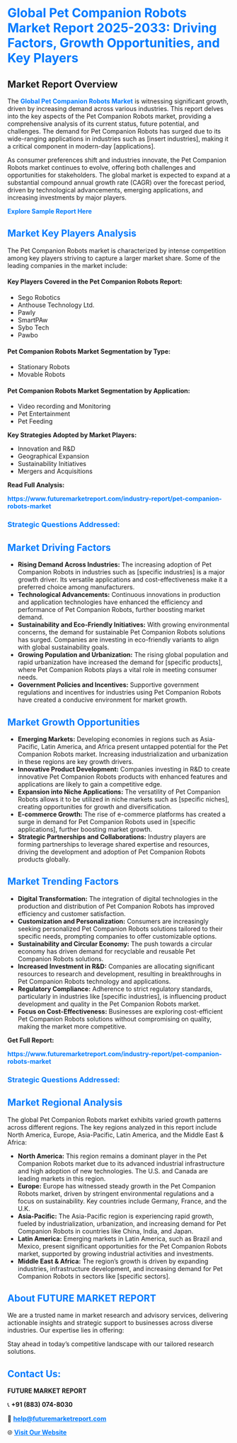 <h1 style="color: #007BFF;">Global Pet Companion Robots Market Report 2025-2033: Driving Factors, Growth Opportunities, and Key Players</h1>

<section id="overview">
<h2>Market Report Overview</h2>
<p>The <a href="https://www.futuremarketreport.com/industry-report/pet-companion-robots-market" style="color: #007BFF; text-decoration: none;"><strong>Global Pet Companion Robots Market</strong></a> is witnessing significant growth, driven by increasing demand across various industries. This report delves into the key aspects of the Pet Companion Robots market, providing a comprehensive analysis of its current status, future potential, and challenges. The demand for Pet Companion Robots has surged due to its wide-ranging applications in industries such as [insert industries], making it a critical component in modern-day [applications].</p>
<p>As consumer preferences shift and industries innovate, the Pet Companion Robots market continues to evolve, offering both challenges and opportunities for stakeholders. The global market is expected to expand at a substantial compound annual growth rate (CAGR) over the forecast period, driven by technological advancements, emerging applications, and increasing investments by major players.</p>
</section>

<section id="overview">
<p><a href="https://www.futuremarketreport.com/request-sample/reportId=56257" style="color: #007BFF; text-decoration: none;"><strong>Explore Sample Report Here</strong></a></p>
</section>

<section id="key-players">
<h2 style="color: #007BFF;">Market Key Players Analysis</h2>
<p>The Pet Companion Robots market is characterized by intense competition among key players striving to capture a larger market share. Some of the leading companies in the market include:</p>
<h4>Key Players Covered in the Pet Companion Robots Report:</h4>
<ul><li>Sego Robotics</li><li>Anthouse Technology Ltd.</li><li>Pawly</li><li>SmartPAw</li><li>Sybo Tech</li><li>Pawbo</li></ul>
<h4>Pet Companion Robots Market Segmentation by Type:</h4>
<ul><li>Stationary Robots</li><li>Movable Robots</li></ul>

<h4>Pet Companion Robots Market Segmentation by Application:</h4>
<ul><li>Video recording and Monitoring</li><li>Pet Entertainment</li><li>Pet Feeding</li></ul>
<p><strong>Key Strategies Adopted by Market Players:</strong></p>
<ul>
<li>Innovation and R&D</li>
<li>Geographical Expansion</li>
<li>Sustainability Initiatives</li>
<li>Mergers and Acquisitions</li>
</ul>
</section>

<section>
<p><strong>Read Full Analysis: </strong></p><a href="https://www.futuremarketreport.com/industry-report/pet-companion-robots-market" style="color: #007BFF; text-decoration: none;"><strong>https://www.futuremarketreport.com/industry-report/pet-companion-robots-market</strong></a>
<h3 style="color: #007BFF;">Strategic Questions Addressed:</h3>
</section>

<section id="driving-factors">
<h2 style="color: #007BFF;">Market Driving Factors</h2>
<ul>
<li><strong>Rising Demand Across Industries:</strong> The increasing adoption of Pet Companion Robots in industries such as [specific industries] is a major growth driver. Its versatile applications and cost-effectiveness make it a preferred choice among manufacturers.</li>
<li><strong>Technological Advancements:</strong> Continuous innovations in production and application technologies have enhanced the efficiency and performance of Pet Companion Robots, further boosting market demand.</li>
<li><strong>Sustainability and Eco-Friendly Initiatives:</strong> With growing environmental concerns, the demand for sustainable Pet Companion Robots solutions has surged. Companies are investing in eco-friendly variants to align with global sustainability goals.</li>
<li><strong>Growing Population and Urbanization:</strong> The rising global population and rapid urbanization have increased the demand for [specific products], where Pet Companion Robots plays a vital role in meeting consumer needs.</li>
<li><strong>Government Policies and Incentives:</strong> Supportive government regulations and incentives for industries using Pet Companion Robots have created a conducive environment for market growth.</li>
</ul>
</section>

<section id="growth-opportunities">
<h2 style="color: #007BFF;">Market Growth Opportunities</h2>
<ul>
<li><strong>Emerging Markets:</strong> Developing economies in regions such as Asia-Pacific, Latin America, and Africa present untapped potential for the Pet Companion Robots market. Increasing industrialization and urbanization in these regions are key growth drivers.</li>
<li><strong>Innovative Product Development:</strong> Companies investing in R&D to create innovative Pet Companion Robots products with enhanced features and applications are likely to gain a competitive edge.</li>
<li><strong>Expansion into Niche Applications:</strong> The versatility of Pet Companion Robots allows it to be utilized in niche markets such as [specific niches], creating opportunities for growth and diversification.</li>
<li><strong>E-commerce Growth:</strong> The rise of e-commerce platforms has created a surge in demand for Pet Companion Robots used in [specific applications], further boosting market growth.</li>
<li><strong>Strategic Partnerships and Collaborations:</strong> Industry players are forming partnerships to leverage shared expertise and resources, driving the development and adoption of Pet Companion Robots products globally.</li>
</ul>
</section>

<section id="trending-factors">
<h2 style="color: #007BFF;">Market Trending Factors</h2>
<ul>
<li><strong>Digital Transformation:</strong> The integration of digital technologies in the production and distribution of Pet Companion Robots has improved efficiency and customer satisfaction.</li>
<li><strong>Customization and Personalization:</strong> Consumers are increasingly seeking personalized Pet Companion Robots solutions tailored to their specific needs, prompting companies to offer customizable options.</li>
<li><strong>Sustainability and Circular Economy:</strong> The push towards a circular economy has driven demand for recyclable and reusable Pet Companion Robots solutions.</li>
<li><strong>Increased Investment in R&D:</strong> Companies are allocating significant resources to research and development, resulting in breakthroughs in Pet Companion Robots technology and applications.</li>
<li><strong>Regulatory Compliance:</strong> Adherence to strict regulatory standards, particularly in industries like [specific industries], is influencing product development and quality in the Pet Companion Robots market.</li>
<li><strong>Focus on Cost-Effectiveness:</strong> Businesses are exploring cost-efficient Pet Companion Robots solutions without compromising on quality, making the market more competitive.</li>
</ul>
</section>

<section>
<p><strong>Get Full Report: </strong></p><a href="https://www.futuremarketreport.com/industry-report/pet-companion-robots-market" style="color: #007BFF; text-decoration: none;"><strong>https://www.futuremarketreport.com/industry-report/pet-companion-robots-market</strong></a>
<h3 style="color: #007BFF;">Strategic Questions Addressed:</h3>
</section>


<section id="regional-analysis">
<h2 style="color: #007BFF;">Market Regional Analysis</h2>
<p>The global Pet Companion Robots market exhibits varied growth patterns across different regions. The key regions analyzed in this report include North America, Europe, Asia-Pacific, Latin America, and the Middle East & Africa:</p>
<ul>
<li><strong>North America:</strong> This region remains a dominant player in the Pet Companion Robots market due to its advanced industrial infrastructure and high adoption of new technologies. The U.S. and Canada are leading markets in this region.</li>
<li><strong>Europe:</strong> Europe has witnessed steady growth in the Pet Companion Robots market, driven by stringent environmental regulations and a focus on sustainability. Key countries include Germany, France, and the U.K.</li>
<li><strong>Asia-Pacific:</strong> The Asia-Pacific region is experiencing rapid growth, fueled by industrialization, urbanization, and increasing demand for Pet Companion Robots in countries like China, India, and Japan.</li>
<li><strong>Latin America:</strong> Emerging markets in Latin America, such as Brazil and Mexico, present significant opportunities for the Pet Companion Robots market, supported by growing industrial activities and investments.</li>
<li><strong>Middle East & Africa:</strong> The region’s growth is driven by expanding industries, infrastructure development, and increasing demand for Pet Companion Robots in sectors like [specific sectors].</li>
</ul>
</section>

<footer>
<h2 style="color: #007BFF;">About FUTURE MARKET REPORT</h2>
<p>We are a trusted name in market research and advisory services, delivering actionable insights and strategic support to businesses across diverse industries. Our expertise lies in offering:</p>

<p>Stay ahead in today’s competitive landscape with our tailored research solutions.</p>

<h2 style="color: #007BFF;">Contact Us:</h2>
<p><strong>FUTURE MARKET REPORT</strong></p>
<p>📞 <strong>+91 (883) 074-8030</strong></p>
<p>📧 <strong><a href="mailto:help@futuremarketreport.com" style="color: #007BFF;">help@futuremarketreport.com</a></strong></p>
<p>🌐 <strong><a href="https://www.futuremarketreport.com/" style="color: #007BFF;">Visit Our Website</a></strong></p>
</footer>